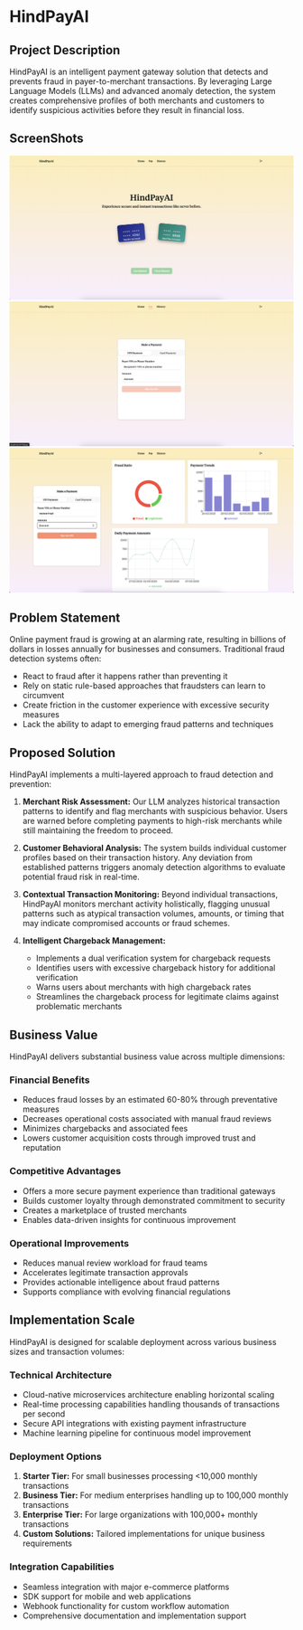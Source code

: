 # HindPayAI

## Project Description

HindPayAI is an intelligent payment gateway solution that detects and prevents fraud in payer-to-merchant transactions. By leveraging Large Language Models (LLMs) and advanced anomaly detection, the system creates comprehensive profiles of both merchants and customers to identify suspicious activities before they result in financial loss.

## ScreenShots

![image](./readme-assets/home.png)
![image](./readme-assets/upi-form.png)
![image](./readme-assets/metric.png)

## Problem Statement

Online payment fraud is growing at an alarming rate, resulting in billions of dollars in losses annually for businesses and consumers. Traditional fraud detection systems often:

-   React to fraud after it happens rather than preventing it
-   Rely on static rule-based approaches that fraudsters can learn to circumvent
-   Create friction in the customer experience with excessive security measures
-   Lack the ability to adapt to emerging fraud patterns and techniques

## Proposed Solution

HindPayAI implements a multi-layered approach to fraud detection and prevention:

1. **Merchant Risk Assessment:** Our LLM analyzes historical transaction patterns to identify and flag merchants with suspicious behavior. Users are warned before completing payments to high-risk merchants while still maintaining the freedom to proceed.

2. **Customer Behavioral Analysis:** The system builds individual customer profiles based on their transaction history. Any deviation from established patterns triggers anomaly detection algorithms to evaluate potential fraud risk in real-time.

3. **Contextual Transaction Monitoring:** Beyond individual transactions, HindPayAI monitors merchant activity holistically, flagging unusual patterns such as atypical transaction volumes, amounts, or timing that may indicate compromised accounts or fraud schemes.

4. **Intelligent Chargeback Management:**
    - Implements a dual verification system for chargeback requests
    - Identifies users with excessive chargeback history for additional verification
    - Warns users about merchants with high chargeback rates
    - Streamlines the chargeback process for legitimate claims against problematic merchants

## Business Value

HindPayAI delivers substantial business value across multiple dimensions:

### Financial Benefits

-   Reduces fraud losses by an estimated 60-80% through preventative measures
-   Decreases operational costs associated with manual fraud reviews
-   Minimizes chargebacks and associated fees
-   Lowers customer acquisition costs through improved trust and reputation

### Competitive Advantages

-   Offers a more secure payment experience than traditional gateways
-   Builds customer loyalty through demonstrated commitment to security
-   Creates a marketplace of trusted merchants
-   Enables data-driven insights for continuous improvement

### Operational Improvements

-   Reduces manual review workload for fraud teams
-   Accelerates legitimate transaction approvals
-   Provides actionable intelligence about fraud patterns
-   Supports compliance with evolving financial regulations

## Implementation Scale

HindPayAI is designed for scalable deployment across various business sizes and transaction volumes:

### Technical Architecture

-   Cloud-native microservices architecture enabling horizontal scaling
-   Real-time processing capabilities handling thousands of transactions per second
-   Secure API integrations with existing payment infrastructure
-   Machine learning pipeline for continuous model improvement

### Deployment Options

1. **Starter Tier:** For small businesses processing <10,000 monthly transactions
2. **Business Tier:** For medium enterprises handling up to 100,000 monthly transactions
3. **Enterprise Tier:** For large organizations with 100,000+ monthly transactions
4. **Custom Solutions:** Tailored implementations for unique business requirements

### Integration Capabilities

-   Seamless integration with major e-commerce platforms
-   SDK support for mobile and web applications
-   Webhook functionality for custom workflow automation
-   Comprehensive documentation and implementation support
